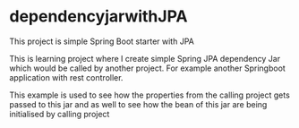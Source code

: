# dependencyjarwithJPA
This project is simple Spring Boot starter with JPA 

This is learning project where I create simple Spring JPA dependency Jar which would be called by another project. 
For example another Springboot application with rest controller.

This example is used to see how the properties from the calling project gets passed to this jar and as well to see how the bean of this jar are being initialised by calling project
